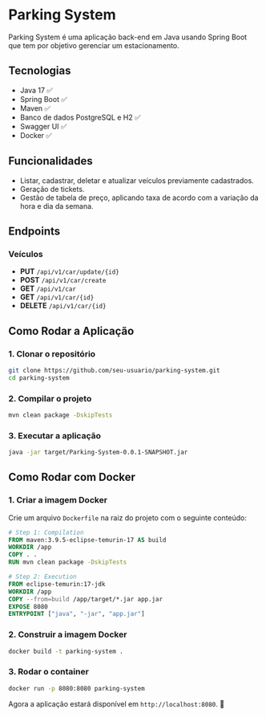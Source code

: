 # Parking System

Parking System é uma aplicação back-end em Java usando Spring Boot que tem por objetivo gerenciar um estacionamento.

## Tecnologias

- Java 17 ✅
- Spring Boot ✅
- Maven ✅
- Banco de dados PostgreSQL e H2 ✅
- Swagger UI ✅
- Docker ✅

## Funcionalidades

- Listar, cadastrar, deletar e atualizar veículos previamente cadastrados.
- Geração de tickets.
- Gestão de tabela de preço, aplicando taxa de acordo com a variação da hora e dia da semana.

## Endpoints

### **Veículos**

- **PUT** `/api/v1/car/update/{id}`
- **POST** `/api/v1/car/create`
- **GET** `/api/v1/car`
- **GET** `/api/v1/car/{id}`
- **DELETE** `/api/v1/car/{id}`

## Como Rodar a Aplicação

### 1. Clonar o repositório
```sh
git clone https://github.com/seu-usuario/parking-system.git
cd parking-system
```

### 2. Compilar o projeto
```sh
mvn clean package -DskipTests
```

### 3. Executar a aplicação
```sh
java -jar target/Parking-System-0.0.1-SNAPSHOT.jar
```

## Como Rodar com Docker

### 1. Criar a imagem Docker
Crie um arquivo `Dockerfile` na raiz do projeto com o seguinte conteúdo:

```dockerfile
# Step 1: Compilation
FROM maven:3.9.5-eclipse-temurin-17 AS build
WORKDIR /app
COPY . .
RUN mvn clean package -DskipTests

# Step 2: Execution
FROM eclipse-temurin:17-jdk
WORKDIR /app
COPY --from=build /app/target/*.jar app.jar
EXPOSE 8080
ENTRYPOINT ["java", "-jar", "app.jar"]
```

### 2. Construir a imagem Docker
```sh
docker build -t parking-system .
```

### 3. Rodar o container
```sh
docker run -p 8080:8080 parking-system
```

Agora a aplicação estará disponível em `http://localhost:8080`. 🚀

